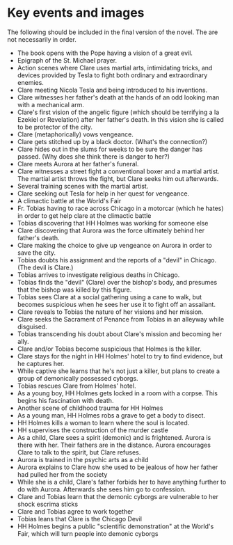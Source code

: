 # Key events and images

The following should be included in the final version of the novel. The are not necessarily in order.

- The book opens with the Pope having a vision of a great evil.
- Epigraph of the St. Michael prayer.
- Action scenes where Clare uses martial arts, intimidating tricks, and devices provided by Tesla to fight both ordinary and extraordinary enemies.
- Clare meeting Nicola Tesla and being introduced to his inventions.
- Clare witnesses her father's death at the hands of an odd looking man with a mechanical arm.
- Clare's first vision of the angelic figure (which should be terrifying a la Ezekiel or Revelation) after her father's death. In this vision she is called to be protector of the city.
- Clare (metaphorically) vows vengeance.
- Clare gets stitched up by a black doctor. (What's the connection?)
- Clare hides out in the slums for weeks to be sure the danger has passed. (Why does she think there is danger to her?)
- Clare meets Aurora at her father's funeral.
- Clare witnesses a street fight a conventional boxer and a martial artist. The martial artist throws the fight, but Clare seeks him out afterwards.
- Several training scenes with the martial artist.
- Clare seeking out Tesla for help in her quest for vengeance.
- A climactic battle at the World's Fair
- Fr. Tobias having to race across Chicago in a motorcar (which he hates) in order to get help clare at the climactic battle
- Tobias discovering that HH Holmes was working for someone else
- Clare discovering that Aurora was the force ultimately behind her father's death.
- Clare making the choice to give up vengeance on Aurora in order to save the city.
- Tobias doubts his assignment and the reports of a "devil" in Chicago. (The devil is Clare.)
- Tobias arrives to investigate religious deaths in Chicago.
- Tobias finds the "devil" (Clare) over the bishop's body, and presumes that the bishop was killed by this figure.
- Tobias sees Clare at a social gathering using a cane to walk, but becomes suspicious when he sees her use it to fight off an assailant.
- Clare reveals to Tobias the nature of her visions and her mission.
- Clare seeks the Sacrament of Penance from Tobias in an alleyway while disguised.
- Tobias transcending his doubt about Clare's mission and becoming her ally.
- Clare and/or Tobias become suspicious that Holmes is the killer.
- Clare stays for the night in HH Holmes' hotel to try to find evidence, but he captures her.
- While captive she learns that he's not just a killer, but plans to create a group of demonically possessed cyborgs.
- Tobias rescues Clare from Holmes' hotel.
- As a young boy, HH Holmes gets locked in a room with a corpse. This begins his fascination with death.
- Another scene of childhood trauma for HH Holmes
- As a young man, HH Holmes robs a grave to get a body to disect.
- HH Holmes kills a woman to learn where the soul is located.
- HH supervises the construction of the murder castle
- As a child, Clare sees a spirit (demonic) and is frightened. Aurora is there with her. Their fathers are in the distance. Aurora encourages Clare to talk to the spirit, but Clare refuses.
- Aurora is trained in the psychic arts as a child
- Aurora explains to Clare how she used to be jealous of how her father had pulled her from the society
- While she is a child, Clare's father forbids her to have anything further to do with Aurora. Afterwards she sees him go to confession.
- Clare and Tobias learn that the demonic cyborgs are vulnerable to her shock escrima sticks
- Clare and Tobias agree to work together
- Tobias leans that Clare is the Chicago Devil
- HH Holmes begins a public "scientific demonstration" at the World's Fair, which will turn people into demonic cyborgs
